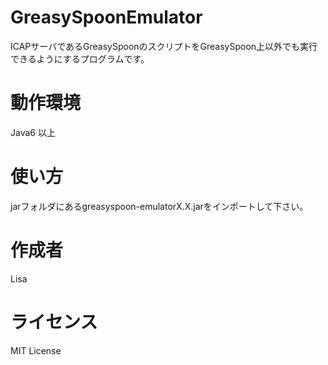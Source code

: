 GreasySpoonEmulator
===================

ICAPサーバであるGreasySpoonのスクリプトをGreasySpoon上以外でも実行できるようにするプログラムです。

動作環境
===================
Java6 以上

使い方
===================
jarフォルダにあるgreasyspoon-emulatorX.X.jarをインポートして下さい。

作成者
===================
Lisa

ライセンス
===================
MIT License
